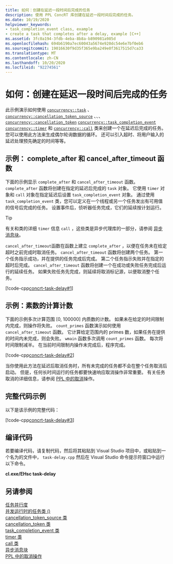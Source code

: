 ```yaml
---
title: 如何：创建在延迟一段时间后完成的任务
description: 使用 PPL ConcRT 库创建在延迟一段时间后完成的任务。
ms.date: 10/19/2020
helpviewer_keywords:
- task_completion_event class, example
- create a task that completes after a delay, example [C++]
ms.assetid: 3fc0a194-3fdb-4eba-8b8a-b890981a985d
ms.openlocfilehash: 694b6190a7ec60043a5674e920dc54e6e7bf0eb6
ms.sourcegitcommit: 19016630f9d35f365e9ba249e0f3617515d7ca33
ms.translationtype: MT
ms.contentlocale: zh-CN
ms.lasthandoff: 10/20/2020
ms.locfileid: "92274561"
---
```

# <a name="how-to-create-a-task-that-completes-after-a-delay"></a>如何：创建在延迟一段时间后完成的任务

此示例演示如何使用 [`concurrency::task`](../../parallel/concrt/reference/task-class.md) 、 [`concurrency::cancellation_token_source`](../../parallel/concrt/reference/cancellation-token-source-class.md) 、、、 [`concurrency::cancellation_token`](../../parallel/concrt/reference/cancellation-token-class.md) [`concurrency::task_completion_event`](../../parallel/concrt/reference/task-completion-event-class.md) [`concurrency::timer`](../../parallel/concrt/reference/timer-class.md) 和 [`concurrency::call`](../../parallel/concrt/reference/call-class.md) 类来创建一个在延迟后完成的任务。 您可以使用此方法来生成偶尔轮询数据的循环。 还可以引入超时、将用户输入的延迟处理预先确定的时间等等。

## <a name="example-complete_after-and-cancel_after_timeout-functions"></a>示例： complete_after 和 cancel_after_timeout 函数

下面的示例显示 `complete_after` 和 `cancel_after_timeout` 函数。 `complete_after` 函数将创建在指定的延迟后完成的 `task` 对象。 它使用 `timer` 对象和 `call` 对象在指定延迟后设置 `task_completion_event` 对象。 通过使用 `task_completion_event` 类，您可以定义在一个线程或另一个任务发出有可用值的信号后完成的任务。 设置事件后，侦听器任务完成，它们的延续按计划运行。

> [!TIP]
> 有关和类的详细 `timer` 信息 `call` ，这些类是异步代理库的一部分，请参阅 [异步消息块](../../parallel/concrt/asynchronous-message-blocks.md)。

`cancel_after_timeout`函数在函数上建立 `complete_after` ，以便在任务未在给定超时之前完成时取消任务。 `cancel_after_timeout` 函数将创建两个任务。 第一个任务指示成功，并在提供的任务完成后完成。 第二个任务指示失败并在指定的超时后完成。 `cancel_after_timeout` 函数将创建一个在成功或失败任务完成后运行的延续任务。 如果失败任务先完成，则延续将取消标记源，以便取消整个任务。

[!code-cpp[concrt-task-delay#1](../../parallel/concrt/codesnippet/cpp/how-to-create-a-task-that-completes-after-a-delay_1.cpp)]

## <a name="example-compute-count-of-prime-numbers"></a>示例：素数的计算计数

下面的示例多次计算范围 [0, 100000] 内质数的计数。 如果未在给定的时间限制内完成，则操作将失败。 `count_primes` 函数演示如何使用 `cancel_after_timeout` 函数。 它计算给定范围内的 primes 数，如果任务在提供的时间内未完成，则会失败。 `wmain` 函数多次调用 `count_primes` 函数。 每次将时间限制减半。 在当前时间限制内操作未完成后，程序完成。

[!code-cpp[concrt-task-delay#2](../../parallel/concrt/codesnippet/cpp/how-to-create-a-task-that-completes-after-a-delay_2.cpp)]

当你使用此方法在延迟后取消任务时，所有未完成的任务都不会在整个任务取消后启动。 但是，任何长时间运行的任务都要快速响应取消操作非常重要。 有关任务取消的详细信息，请参阅 [PPL 中的取消](cancellation-in-the-ppl.md)操作。

## <a name="complete-code-example"></a>完整代码示例

以下是该示例的完整代码：

[!code-cpp[concrt-task-delay#3](../../parallel/concrt/codesnippet/cpp/how-to-create-a-task-that-completes-after-a-delay_3.cpp)]

## <a name="compiling-the-code"></a>编译代码

若要编译代码，请复制代码，然后将其粘贴到 Visual Studio 项目中，或粘贴到一个名为的文件中， `task-delay.cpp` 然后在 Visual Studio 命令提示符窗口中运行以下命令。

**cl.exe/EHsc task-delay**

## <a name="see-also"></a>另请参阅

[任务并行度](../../parallel/concrt/task-parallelism-concurrency-runtime.md)<br/>
[并发运行时的任务类 () ](../../parallel/concrt/reference/task-class.md)<br/>
[cancellation_token_source 类](../../parallel/concrt/reference/cancellation-token-source-class.md)<br/>
[cancellation_token 类](../../parallel/concrt/reference/cancellation-token-class.md)<br/>
[task_completion_event 类](../../parallel/concrt/reference/task-completion-event-class.md)<br/>
[timer 类](../../parallel/concrt/reference/timer-class.md)<br/>
[call 类](../../parallel/concrt/reference/call-class.md)<br/>
[异步消息块](../../parallel/concrt/asynchronous-message-blocks.md)<br/>
[PPL 中的取消操作](cancellation-in-the-ppl.md)
